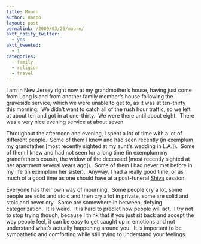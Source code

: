 ```yaml
---
title: Mourn
author: Harpo
layout: post
permalink: /2009/03/26/mourn/
aktt_notify_twitter:
  - yes
aktt_tweeted:
  - 1
categories:
  - family
  - religion
  - travel
---
```

I am in New Jersey right now at my grandmother&#8217;s house, having just come from Long Island from another family member&#8217;s house following the graveside service, which we were unable to get to, as it was at ten-thirty this morning.  We didn&#8217;t want to catch all of the rush hour traffic, so we left at about ten and got in at one-thirty.  We were there until about eight.  There was a very nice evening service at about seven.

Throughout the afternoon and evening, I spent a lot of time with a lot of different people.  Some of them I knew and had seen recently (in exemplum my grandfather [most recently sighted at my aunt's wedding in L.A.]).  Some of them I knew and had not seen for a long time (in exemplum my grandfather&#8217;s cousin, the widow of the deceased [most recently sighted at her apartment several years ago]).  Some of them I had never met before in my life (in exemplum her sister).  Anyway, I had a really good time, or as much of a good time as one should have at a post-funeral <a href="http://en.wikipedia.org/wiki/Shiva_(Judaism)" target="_blank">Shiva</a> session.

Everyone has their own way of mourning.  Some people cry a lot, some people are solid and stoic and then cry a lot in private, some are solid and stoic and never cry.  Some are somewhere in between, defying categorization.  It is weird.  It is hard to predict how people will act.  I try not to stop trying though, because I think that if you just sit back and accept the way people feel, it can be easy to get caught up in emotions and not understand what&#8217;s actually happening around you.  It is important to be sympathetic and comforting while still trying to understand your feelings.